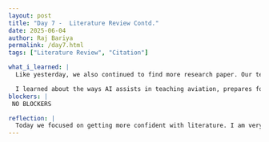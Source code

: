 ```yaml
---
layout: post
title: "Day 7 -  Literature Review Contd."
date: 2025-06-04
author: Raj Bariya
permalink: /day7.html
tags: ["Literature Review", "Citation"]

what_i_learned: |
  Like yesterday, we also continued to find more research paper. Our team looked up a total of 63 papers that will help us for our research. While doing the research, I got to learn different AI terms like "HABA-MABA-AABA". I investigated machine learning applications in aviation research, for example, Regression Trees, XGBoost and Support Vector Machines (SVM) and realized how these models help in flight delay prediction as well as safety issues affecting airplanes.

  I learned about the ways AI assists in teaching aviation, prepares for flight and improves processes in running flights. I looked to see if any of the articles included information on flight delays fits with our objectives.
blockers: |
 NO BLOCKERS

reflection: |
  Today we focused on getting more confident with literature. I am very enthusiastic about proceeding to the model building stage, since the literature review part is almost finished. Our team has examined 63 papers so far, showing various aspects of Regression Trees, XGBoost and terms like HABA-MABA-AABA. Talking about these topics improved our understanding of both AI terminology and applications. We are now better at using Zotero to manage our references and make sure each of our references follows the IEEE format.
---
```

